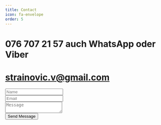 ```yaml
---
title: Contact
icon: fa-envelope
order: 5
---
```


# 076 707 21 57 auch WhatsApp oder Viber
# [strainovic.v@gmail.com](mailto:strainovic.v@gmail.com) 

<form method="post" action="https://formspree.io/{{ site.email }}">
  <div class="row">
    <div class="6u 12u$(mobile)"><input type="text" name="name" placeholder="Name" /></div>
    <div class="6u$ 12u$(mobile)"><input type="text" name="email" placeholder="Email" /></div>
    <div class="12u$">
      <textarea name="message" placeholder="Message"></textarea>
    </div>
    <div class="12u$">
      <input type="submit" value="Send Message" />
    </div>
  </div>
</form>
